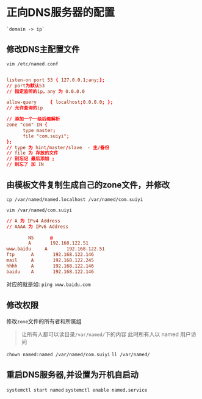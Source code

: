 # 正向DNS服务器的配置

    `domain -> ip`

## 修改DNS主配置文件

`vim /etc/named.conf`

```conf

listen-on port 53 { 127.0.0.1;any;};
// port为默认53
// 指定监听的ip，any 为 0.0.0.0

allow-query     { localhost;0.0.0.0; };
// 允许查询的ip

// 添加一个一级后缀解析
zone "com" IN {
      type master;
      file "com.suiyi";
};
// type 为 hint/master/slave  - 主/备份
// file 为 存放的文件
// 别忘记 最后添加 ;
// 别忘了 加 IN
```

## 由模板文件复制生成自己的zone文件，并修改

`cp /var/named/named.localhost /var/named/com.suiyi`

`vim /var/named/com.suiyi`

```conf
// A 为 IPv4 Address
// AAAA 为 IPv6 Address

        NS      @
        A       192.168.122.51
www.baidu     A       192.168.122.51
ftp      A       192.168.122.146
mail     A       192.168.122.245
hhhh     A       192.168.122.146
baidu    A       192.168.122.146
```

对应的就是如: `ping www.baidu.com`

## 修改权限

修改`zone`文件的所有者和所属组
> 让所有人都可以读目录`/var/named/`下的内容
> 此时所有人以 named 用户访问

`chown named:named /var/named/com.suiyi`
`ll /var/named/`

## 重启DNS服务器,并设置为开机自启动

`systemctl start named`
`systemctl enable named.service`
